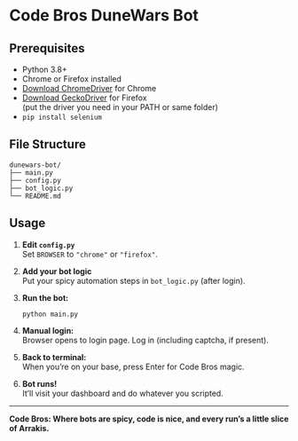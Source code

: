 # Code Bros DuneWars Bot

## Prerequisites
- Python 3.8+
- Chrome or Firefox installed
- [Download ChromeDriver](https://sites.google.com/chromium.org/driver/) for Chrome
- [Download GeckoDriver](https://github.com/mozilla/geckodriver/releases) for Firefox  
  (put the driver you need in your PATH or same folder)
- `pip install selenium`

## File Structure

```
dunewars-bot/
├── main.py
├── config.py
├── bot_logic.py
└── README.md
```

## Usage

1. **Edit `config.py`**  
   Set `BROWSER` to `"chrome"` or `"firefox"`.

2. **Add your bot logic**  
   Put your spicy automation steps in `bot_logic.py` (after login).

3. **Run the bot:**
   ```
   python main.py
   ```

4. **Manual login:**  
   Browser opens to login page. Log in (including captcha, if present).

5. **Back to terminal:**  
   When you’re on your base, press Enter for Code Bros magic.

6. **Bot runs!**  
   It’ll visit your dashboard and do whatever you scripted.

---

**Code Bros: Where bots are spicy, code is nice, and every run’s a little slice of Arrakis.**